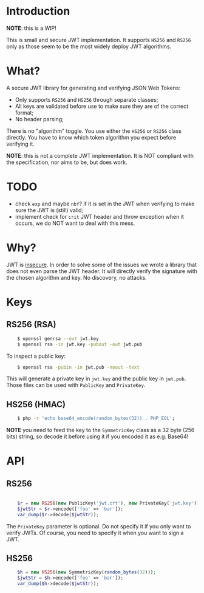 # Introduction

**NOTE**: this is a WIP!

This is small and secure JWT implementation. It supports `HS256` and `RS256` 
only as those seem to be the most widely deploy JWT algorithms.

# What?

A secure JWT library for generating and verifying JSON Web Tokens:

* Only supports `RS256` and `HS256` through separate classes;
* All keys are validated before use to make sure they are of the correct 
  format;
* No header parsing;

There is no "algorithm" toggle. You use either the `HS256` or `RS256` class
directly. You have to know which token algorithm you expect before verifying 
it.

**NOTE**: this is not a complete JWT implementation. It is NOT compliant with
the specification, nor aims to be, but does work.

# TODO

* check `exp` and maybe `nbf`? if it is set in the JWT when verifying to make
  sure the JWT is (still) valid;
* implement check for `crit` JWT header and throw exception when it occurs, 
  we do NOT want to deal with this mess.

# Why?

JWT is [insecure](https://paragonie.com/blog/2017/03/jwt-json-web-tokens-is-bad-standard-that-everyone-should-avoid).
In order to solve some of the issues we wrote a library that does not even 
parse the JWT header. It will directly verify the signature with the chosen 
algorithm and key. No discovery, no attacks.

# Keys

## RS256 (RSA)

```bash
    $ openssl genrsa --out jwt.key
    $ openssl rsa -in jwt.key -pubout -out jwt.pub
```

To inspect a public key:

```bash
    $ openssl rsa -pubin -in jwt.pub -noout -text
```

This will generate a private key in `jwt.key` and the public key in `jwt.pub`.
Those files can be used with `PublicKey` and `PrivateKey`.

## HS256 (HMAC)

```bash
    $ php -r 'echo base64_encode(random_bytes(32)) . PHP_EOL';
```

**NOTE** you need to feed the key to the `SymmetricKey` class as a 32 byte 
(256 bits) string, so decode it before using it if you encoded it as e.g. 
Base64!

# API

## RS256

```php
    
    $r = new RS256(new PublicKey('jwt.crt'), new PrivateKey('jwt.key'));
    $jwtStr = $r->encode(['foo' => 'bar']);
    var_dump($r->decode($jwtStr));
```

The `PrivateKey` parameter is optional. Do not specify it if you only want to
verify JWTs. Of course, you need to specify it when you want to sign a JWT.

## HS256

```php
    $h = new HS256(new SymmetricKey(random_bytes(32)));
    $jwtStr = $h->encode(['foo' => 'bar']);
    var_dump($h->decode($jwtStr));
```
